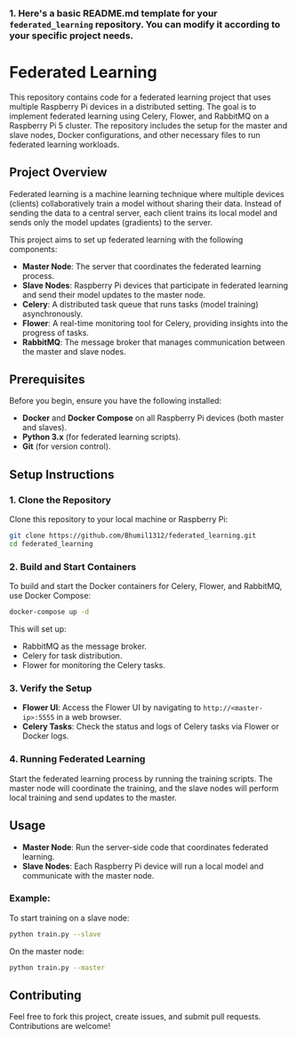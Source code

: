 ### 1. Here's a basic **README.md** template for your `federated_learning` repository. You can modify it according to your specific project needs.

# Federated Learning

This repository contains code for a federated learning project that uses multiple Raspberry Pi devices in a distributed setting. The goal is to implement federated learning using Celery, Flower, and RabbitMQ on a Raspberry Pi 5 cluster. The repository includes the setup for the master and slave nodes, Docker configurations, and other necessary files to run federated learning workloads.

## Project Overview

Federated learning is a machine learning technique where multiple devices (clients) collaboratively train a model without sharing their data. Instead of sending the data to a central server, each client trains its local model and sends only the model updates (gradients) to the server.

This project aims to set up federated learning with the following components:
- **Master Node**: The server that coordinates the federated learning process.
- **Slave Nodes**: Raspberry Pi devices that participate in federated learning and send their model updates to the master node.
- **Celery**: A distributed task queue that runs tasks (model training) asynchronously.
- **Flower**: A real-time monitoring tool for Celery, providing insights into the progress of tasks.
- **RabbitMQ**: The message broker that manages communication between the master and slave nodes.

## Prerequisites

Before you begin, ensure you have the following installed:
- **Docker** and **Docker Compose** on all Raspberry Pi devices (both master and slaves).
- **Python 3.x** (for federated learning scripts).
- **Git** (for version control).

## Setup Instructions

### 1. Clone the Repository
Clone this repository to your local machine or Raspberry Pi:
```bash
git clone https://github.com/Bhumil1312/federated_learning.git
cd federated_learning
```

### 2. Build and Start Containers
To build and start the Docker containers for Celery, Flower, and RabbitMQ, use Docker Compose:
```bash
docker-compose up -d
```

This will set up:
- RabbitMQ as the message broker.
- Celery for task distribution.
- Flower for monitoring the Celery tasks.

### 3. Verify the Setup
- **Flower UI**: Access the Flower UI by navigating to `http://<master-ip>:5555` in a web browser.
- **Celery Tasks**: Check the status and logs of Celery tasks via Flower or Docker logs.

### 4. Running Federated Learning
Start the federated learning process by running the training scripts. The master node will coordinate the training, and the slave nodes will perform local training and send updates to the master.

## Usage

- **Master Node**: Run the server-side code that coordinates federated learning.
- **Slave Nodes**: Each Raspberry Pi device will run a local model and communicate with the master node.

### Example:
To start training on a slave node:
```bash
python train.py --slave
```

On the master node:
```bash
python train.py --master
```

## Contributing

Feel free to fork this project, create issues, and submit pull requests. Contributions are welcome!
